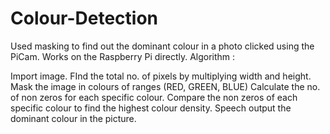 # Colour-Detection

Used masking to find out the dominant colour in a photo clicked using the PiCam. Works on the Raspberry Pi directly. Algorithm :

Import image.
FInd the total no. of pixels by multiplying width and height.
Mask the image in colours of ranges (RED, GREEN, BLUE)
Calculate the no. of non zeros for each specific colour.
Compare the non zeros of each specific colour to find the highest colour density.
Speech output the dominant colour in the picture.
